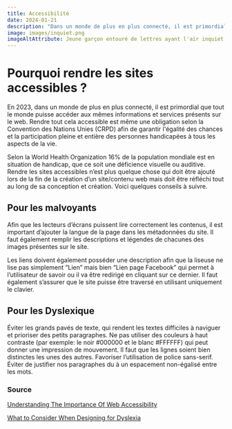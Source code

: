 ```yaml
---
title: Accessibilité
date: 2024-01-21
description: "Dans un monde de plus en plus connecté, il est primordial que tout le monde puisse accéder aux mêmes informations et services présents sur le web."
image: images/inquiet.png
imageAltAttribute: Jeune garçon entouré de lettres ayant l'air inquiet
---
```


# Pourquoi rendre les sites accessibles ?

En 2023, dans un monde de plus en plus connecté, il est primordial que tout le monde puisse accéder aux mêmes informations et services présents sur le web. Rendre tout cela accessible est même une obligation selon la Convention des Nations Unies (CRPD) afin de garantir l'égalité des chances et la participation pleine et entière des personnes handicapées à tous les aspects de la vie.

Selon la World Health Organization 16% de la population mondiale est en situation de handicap, que ce soit une déficience visuelle ou auditive. Rendre les sites accessibles n’est plus quelque chose qui doit être ajouté lors de la fin de la création d’un site/contenu web mais doit être réfléchi tout au long de sa conception et création. Voici quelques conseils à suivre.

## Pour les malvoyants

Afin que les lecteurs d’écrans puissent lire correctement les contenus, il est important d’ajouter la langue de la page dans les métadonnées du site. Il faut également remplir les descriptions et légendes de chacunes des images présentes sur le site.

Les liens doivent également posséder une description afin que la liseuse ne lise pas simplement “Lien” mais bien “Lien page Facebook” qui permet à l’utilisateur de savoir ou il va être redirigé en cliquant sur ce dernier. Il faut également s’assurer que le site puisse être traversé en utilisant uniquement le clavier.

## Pour les Dyslexique

Éviter les grands pavés de texte, qui rendent les textes difficiles à naviguer et prioriser des petits paragraphes. Ne pas utiliser des couleurs à haut contraste (par exemple: le noir #000000 et le blanc #FFFFFF) qui peut donner une impression de mouvement. Il faut que les lignes soient bien distinctes les unes des autres. Favoriser l’utilisation de police sans-serif. Éviter de justifier nos paragraphes du à un espacement non-égalisé entre les mots.

### Source
[Understanding The Importance Of Web Accessibility](https://www.forbes.com/sites/forbesbusinesscouncil/2023/03/20/understanding-the-importance-of-web-accessibility/?sh=377be1ad377f)

[What to Consider When Designing for Dyslexia](https://uxplanet.org/what-to-consider-when-designing-for-dyslexia-b99d373905ac)